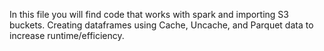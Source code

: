 In this file you will find code that works with spark and importing S3 buckets. Creating dataframes using Cache, Uncache, and Parquet data to increase runtime/efficiency. 
